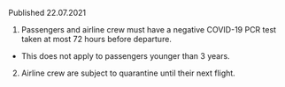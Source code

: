 Published 22.07.2021 
1. Passengers and airline crew must have a negative COVID-19 PCR test taken at most 72 hours before departure.
- This does not apply to passengers younger than 3 years.
2. Airline crew are subject to quarantine until their next flight.

